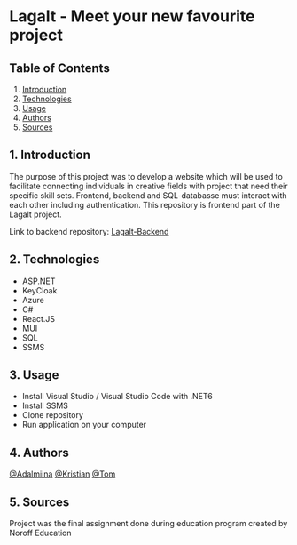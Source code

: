 # Lagalt - Meet your new favourite project

## Table of Contents
1. [Introduction](#intro)
2. [Technologies](#tech)
3. [Usage](#use)
4. [Authors](#aut)
5. [Sources](#sou)

<a name="intro"></a>
## 1. Introduction 
The purpose of this project was to develop a website which will be used to facilitate connecting individuals in creative fields with project that need their specific skill sets. Frontend, backend and SQL-databasse must interact with each other including authentication. This repository is frontend part of the Lagalt project.

Link to backend repository: [Lagalt-Backend](https://github.com/Adalmiinas/Lagalt-Back)

<a name="tech"></a>
## 2. Technologies 
* ASP.NET
* KeyCloak
* Azure
* C#
* React.JS
* MUI
* SQL
* SSMS

<a name="use"></a>
## 3. Usage 
* Install Visual Studio / Visual Studio Code with .NET6
* Install SSMS
* Clone repository
* Run application on your computer

<a name="aut"></a>
## 4. Authors
[@Adalmiina](https://github.com/Adalmiinas)
[@Kristian](https://github.com/wikris)
[@Tom](https://github.com/kouzber123)

<a name="sou"></a>
## 5. Sources
Project was the final assignment done during education program created by Noroff Education
